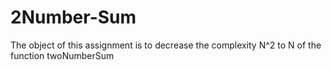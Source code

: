 # 2Number-Sum

The object of this assignment is to decrease the complexity N^2 to N of the function twoNumberSum
